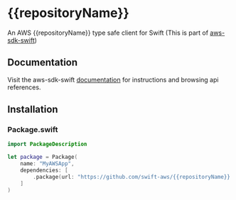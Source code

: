 # {{repositoryName}}

An AWS {{repositoryName}} type safe client for Swift (This is part of [aws-sdk-swift](https://github.com/swift-aws/aws-sdk-swift))

## Documentation

Visit the aws-sdk-swift [documentation](http://htmlpreview.github.io/?https://github.com/swift-aws/aws-sdk-swift/gh-pages/index.html) for instructions and browsing api references.

## Installation

### Package.swift

```swift
import PackageDescription

let package = Package(
    name: "MyAWSApp",
    dependencies: [
        .package(url: "https://github.com/swift-aws/{{repositoryName}}.git", .upToNextMajor(from: "{{version}}"))
    ]
)
```
